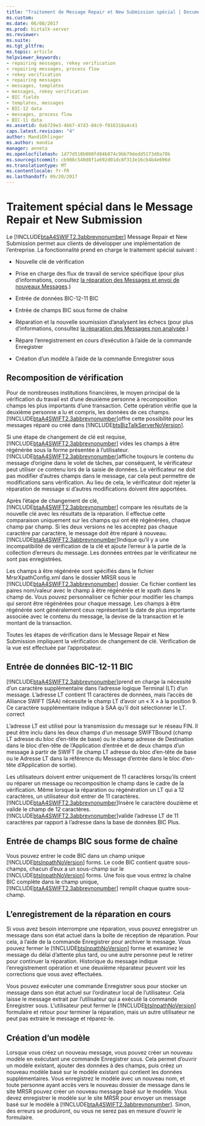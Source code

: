 ```yaml
---
title: "Traitement de Message Repair et New Submission spécial | Documents Microsoft"
ms.custom: 
ms.date: 06/08/2017
ms.prod: biztalk-server
ms.reviewer: 
ms.suite: 
ms.tgt_pltfrm: 
ms.topic: article
helpviewer_keywords:
- repairing messages, rekey verification
- repairing messages, process flow
- rekey verification
- repairing messages
- messages, templates
- messages, rekey verification
- BIC fields
- templates, messages
- BIC-12 data
- messages, process flow
- BIC-11 data
ms.assetid: 0ab729e3-4b67-47d3-84c9-f016318a4c41
caps.latest.revision: "4"
author: MandiOhlinger
ms.author: mandia
manager: anneta
ms.openlocfilehash: 1d77d518b080fd84b874c9bb79dedd5173d0a78b
ms.sourcegitcommit: cb908c540d8f1a692d01dc8f313e16cb4b4e696d
ms.translationtype: MT
ms.contentlocale: fr-FR
ms.lasthandoff: 09/20/2017
---
```

# <a name="special-processing-in-message-repair-and-new-submission"></a>Traitement spécial dans le Message Repair et New Submission
Le [!INCLUDE[btaA4SWIFT2.3abbrevnonumber](../../includes/btaa4swift2-3abbrevnonumber-md.md)] Message Repair et New Submission permet aux clients de développer une implémentation de l’entreprise. La fonctionnalité prend en charge le traitement spécial suivant :  
  
-   Nouvelle clé de vérification  
  
-   Prise en charge des flux de travail de service spécifique (pour plus d’informations, consultez [la réparation des Messages et envoi de nouveaux Messages](../../adapters-and-accelerators/accelerator-swift/repairing-messages-and-submitting-new-messages.md).)  
  
-   Entrée de données BIC-12-11 BIC  
  
-   Entrée de champs BIC sous forme de chaîne  
  
-   Réparation et la nouvelle soumission d’analysent les échecs (pour plus d’informations, consultez [la réparation des Messages non analysée](../../adapters-and-accelerators/accelerator-swift/repairing-unparsed-messages.md).)  
  
-   Répare l’enregistrement en cours d’exécution à l’aide de la commande Enregistrer  
  
-   Création d’un modèle à l’aide de la commande Enregistrer sous  
  
## <a name="rekey-verification"></a>Recomposition de vérification  
 Pour de nombreuses institutions financières, le moyen principal de la vérification du travail est d’une deuxième personne à recomposition champs les plus importants d’une transaction. Cette opération vérifie que la deuxième personne a lu et compris, les données de ces champs. [!INCLUDE[btaA4SWIFT2.3abbrevnonumber](../../includes/btaa4swift2-3abbrevnonumber-md.md)]offre cette possibilité pour les messages réparé ou créé dans [!INCLUDE[btsBizTalkServerNoVersion](../../includes/btsbiztalkservernoversion-md.md)].  
  
 Si une étape de changement de clé est requise, [!INCLUDE[btaA4SWIFT2.3abbrevnonumber](../../includes/btaa4swift2-3abbrevnonumber-md.md)] vides les champs à être régénérée sous la forme présentée à l’utilisateur. [!INCLUDE[btaA4SWIFT2.3abbrevnonumber](../../includes/btaa4swift2-3abbrevnonumber-md.md)]affiche toujours le contenu du message d’origine dans le volet de tâches, par conséquent, le vérificateur peut utiliser ce contenu lors de la saisie de données. Le vérificateur ne doit pas modifier d’autres champs dans le message, car cela peut permettre de modifications sans vérification. Au lieu de cela, le vérificateur doit rejeter la réparation de message si d’autres modifications doivent être apportées.  
  
 Après l’étape de changement de clé, [!INCLUDE[btaA4SWIFT2.3abbrevnonumber](../../includes/btaa4swift2-3abbrevnonumber-md.md)] compare les résultats de la nouvelle clé avec les résultats de la réparation. Il effectue cette comparaison uniquement sur les champs qui ont été régénérées, chaque champ par champ. Si les deux versions ne les acceptez pas chaque caractère par caractère, le message doit être réparé à nouveau. [!INCLUDE[btaA4SWIFT2.3abbrevnonumber](../../includes/btaa4swift2-3abbrevnonumber-md.md)]Indique qu’il y a une incompatibilité de vérification de la clé et ajoute l’erreur à la partie de la collection d’erreurs du message. Les données entrées par le vérificateur ne sont pas enregistrées.  
  
 Les champs à être régénérée sont spécifiés dans le fichier MrsrXpathConfig.xml dans le dossier MRSR sous le [!INCLUDE[btaA4SWIFT2.3abbrevnonumber](../../includes/btaa4swift2-3abbrevnonumber-md.md)] dossier. Ce fichier contient les paires nom/valeur avec le champ à être régénérée et le xpath dans le champ de. Vous pouvez personnaliser ce fichier pour modifier les champs qui seront être régénérées pour chaque message. Les champs à être régénérée sont généralement ceux représentant la date de plus importante associée avec le contenu du message, la devise de la transaction et le montant de la transaction.  
  
 Toutes les étapes de vérification dans le Message Repair et New Submission impliquent la vérification de changement de clé. Vérification de la vue est effectuée par l’approbateur.  
  
## <a name="entry-of-bic-12-data-as-bic-11"></a>Entrée de données BIC-12-11 BIC  
 [!INCLUDE[btaA4SWIFT2.3abbrevnonumber](../../includes/btaa4swift2-3abbrevnonumber-md.md)]prend en charge la nécessité d’un caractère supplémentaire dans l’adresse logique Terminal (LT) d’un message. L’adresse LT contient 11 caractères de données, mais l’accès de Alliance SWIFT (SAA) nécessite le champ LT d’avoir un « X » à la position 9. Ce caractère supplémentaire indique à SAA qu’il doit sélectionner le LT. correct  
  
 L’adresse LT est utilisé pour la transmission du message sur le réseau FIN. Il peut être inclu dans les deux champs d’un message SWIFTBound (champ LT adresse du bloc d’en-tête de base) ou le champ adresse de Destination dans le bloc d’en-tête de l’Application d’entrée et de deux champs d’un message à partir de SWIFT (le champ LT adresse du bloc d’en-tête de base ou le Adresse LT dans la référence du Message d’entrée dans le bloc d’en-tête d’Application de sortie).  
  
 Les utilisateurs doivent entrer uniquement de 11 caractères lorsqu’ils créent ou réparer un message ou recomposition le champ dans le cadre de la vérification. Même lorsque la réparation ou régénération un LT qui a 12 caractères, un utilisateur doit entrer de 11 caractères. [!INCLUDE[btaA4SWIFT2.3abbrevnonumber](../../includes/btaa4swift2-3abbrevnonumber-md.md)]Insère le caractère douzième et valide le champ de 12 caractères. [!INCLUDE[btaA4SWIFT2.3abbrevnonumber](../../includes/btaa4swift2-3abbrevnonumber-md.md)]valide l’adresse LT de 11 caractères par rapport à l’adresse dans la base de données BIC Plus.  
  
## <a name="entry-of-bic-fields-as-one-string"></a>Entrée de champs BIC sous forme de chaîne  
 Vous pouvez entrer le code BIC dans un champ unique [!INCLUDE[btsInpathNoVersion](../../includes/btsinpathnoversion-md.md)] forms. Le code BIC contient quatre sous-champs, chacun d’eux a un sous-champ sur le [!INCLUDE[btsInpathNoVersion](../../includes/btsinpathnoversion-md.md)] forms. Une fois que vous entrez la chaîne BIC complète dans le champ unique, [!INCLUDE[btaA4SWIFT2.3abbrevnonumber](../../includes/btaa4swift2-3abbrevnonumber-md.md)] remplit chaque quatre sous-champ.  
  
## <a name="saving-repairs-in-progress"></a>L’enregistrement de la réparation en cours  
 Si vous avez besoin interrompre une réparation, vous pouvez enregistrer un message dans son état actuel dans la boîte de réception de réparation. Pour cela, à l’aide de la commande Enregistrer pour archiver le message. Vous pouvez fermer le [!INCLUDE[btsInpathNoVersion](../../includes/btsinpathnoversion-md.md)] forme et examinez le message du délai d’attente plus tard, ou une autre personne peut le retirer pour continuer la réparation. Historique du message indique l’enregistrement opération et une deuxième réparateur peuvent voir les corrections que vous avez effectuées.  
  
 Vous pouvez exécuter une commande Enregistrer sous pour stocker un message dans son état actuel sur l’ordinateur local de l’utilisateur. Cela laisse le message extrait par l’utilisateur qui a exécuté la commande Enregistrer sous. L’utilisateur peut fermer le [!INCLUDE[btsInpathNoVersion](../../includes/btsinpathnoversion-md.md)] formulaire et retour pour terminer la réparation, mais un autre utilisateur ne peut pas extraire le message et réparez-le.  
  
## <a name="creating-a-new-template"></a>Création d’un modèle  
 Lorsque vous créez un nouveau message, vous pouvez créer un nouveau modèle en exécutant une commande Enregistrer sous. Cela permet d’ouvrir un modèle existant, ajouter des données à des champs, puis créez un nouveau modèle basé sur le modèle existant qui contient les données supplémentaires. Vous enregistrez le modèle avec un nouveau nom, et toute personne ayant accès vers le nouveau dossier de message dans le site MRSR pouvez créer un nouveau message basé sur le modèle. Vous devez enregistrer le modèle sur le site MRSR pour envoyer un message basé sur le modèle à [!INCLUDE[btaA4SWIFT2.3abbrevnonumber](../../includes/btaa4swift2-3abbrevnonumber-md.md)]. Sinon, des erreurs se produiront, ou vous ne serez pas en mesure d’ouvrir le formulaire.